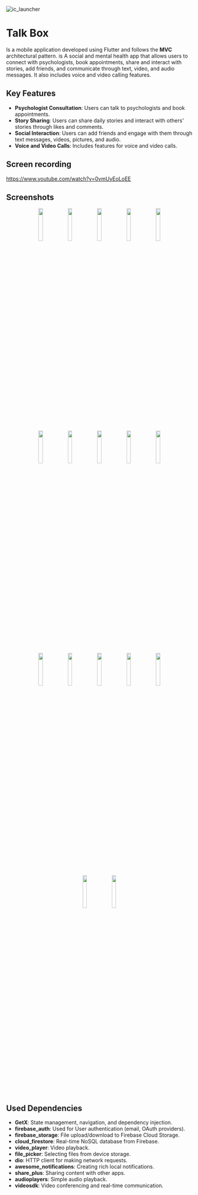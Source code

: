![ic_launcher](https://github.com/user-attachments/assets/c31f3bb4-fa0e-4580-9e57-535453425c23)

# Talk Box

Is a mobile application developed using Flutter and follows the **MVC** architectural pattern. is A social and mental health app that allows users to connect with psychologists, book appointments, share and interact with stories, add friends, and communicate through text, video, and audio messages. It also includes voice and video calling features.


## Key Features

* **Psychologist Consultation**: Users can talk to psychologists and book appointments.
* **Story Sharing**: Users can share daily stories and interact with others' stories through likes and comments.
* **Social Interaction**: Users can add friends and engage with them through text messages, videos, pictures, and audio.
* **Voice and Video Calls**: Includes features for voice and video calls.

## Screen recording
https://www.youtube.com/watch?v=0vmUyEoLoEE

## Screenshots
<p align="center">
  <img src="https://github.com/user-attachments/assets/27623ab5-e9e1-4b9e-80f8-ec190099a970" width="15%" />
  <img src="https://github.com/user-attachments/assets/2cdb7303-2150-4f8b-8852-4dcb50b11c49" width="15%" />
  <img src="https://github.com/user-attachments/assets/3c5493cd-837e-4b80-a07b-a66a52c0eb93" width="15%" />
  <img src="https://github.com/user-attachments/assets/21f8b37a-6979-4681-a3b8-6ff89d721c00" width="15%"/>
  <img src="https://github.com/user-attachments/assets/5ce263a0-f34e-4778-b6e8-07c64fd8bd22" width="15%" />
</p>
<p align="center">
  <img src="https://github.com/user-attachments/assets/7b724a4d-b38c-44e4-906b-4570941438ee" width="15%" />
  <img src="https://github.com/user-attachments/assets/c6182dbc-98c9-4f9f-9355-8e9619bb9aaf" width="15%" />
  <img src="https://github.com/user-attachments/assets/670e82fc-e876-41cc-86af-236f5b2c989d" width="15%" />
  <img src="https://github.com/user-attachments/assets/90d16f35-99dc-4076-b00b-9038dee9f6f2" width="15%"/>
  <img src="https://github.com/user-attachments/assets/3385f582-1282-4415-a7df-880f4dae54b4" width="15%" />
</p>
<p align="center">
  <img src="https://github.com/user-attachments/assets/0ceaee69-84be-4477-bc58-18a5b0dea8ed" width="15%" />
  <img src="https://github.com/user-attachments/assets/bec695b9-331b-4601-8863-a5cb6f4f7d88" width="15%" />
  <img src="https://github.com/user-attachments/assets/b8c1865e-de41-45c7-9188-0b3a47b3727f" width="15%" />
  <img src="https://github.com/user-attachments/assets/0ce37fd0-8102-45d5-a1da-6d05598e237d" width="15%"/>
  <img src="https://github.com/user-attachments/assets/c2857d0b-6cac-496d-8bd5-2d9a2c2903d3" width="15%" />
</p>
<p align="center">
  <img src="https://github.com/user-attachments/assets/7266720c-7356-4901-8da6-9ffe620f2c98" width="15%" />
  <img src="https://github.com/user-attachments/assets/55db60c4-c9ea-4e64-a04c-a82d3971397a" width="15%" />
</p>

## Used Dependencies 
* **GetX**: State management, navigation, and dependency injection.
* **firebase_auth**: Used for User authentication (email, OAuth providers).
* **firebase_storage**: File upload/download to Firebase Cloud Storage.
* **cloud_firestore**: Real-time NoSQL database from Firebase.
* **video_player**: Video playback.
* **file_picker**: Selecting files from device storage.
* **dio**:  HTTP client for making network requests.
* **awesome_notifications**: Creating rich local notifications.
* **share_plus**: Sharing content with other apps.
* **audioplayers**: Simple audio playback.
* **videosdk**: Video conferencing and real-time communication.

